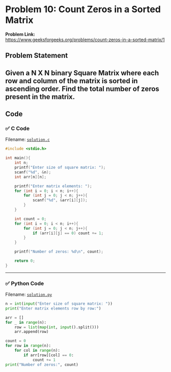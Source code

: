 # Problem 10: Count Zeros in a Sorted Matrix

**Problem Link:**  
https://www.geeksforgeeks.org/problems/count-zeros-in-a-sorted-matrix/1

## Problem Statement

Given a N X N binary Square Matrix where each row and column of the matrix is sorted in ascending order. Find the total number of zeros present in the matrix.
---

## Code

### ✅ C Code
Filename: [`solution.c`](./solution.c)

```c
#include <stdio.h>

int main(){
	int n;
	printf("Enter size of square matrix: ");
	scanf("%d", &n);
	int arr[n][n];

	printf("Enter matrix elements: ");
	for (int i = 0; i < n; i++){
		for (int j = 0; j < n; j++){
			scanf("%d", &arr[i][j]);
		}
	}

	int count = 0;
	for (int i = 0; i < n; i++){
		for (int j = 0; j < n; j++){
			if (arr[i][j] == 0) count += 1;
		}
	}

	printf("Number of zeros: %d\n", count);

	return 0;
}
```

---

### ✅ Python Code
Filename: [`solution.py`](./solution.py)

```python
n = int(input("Enter size of square matrix: "))
print("Enter matrix elements row by row:")

arr = []
for _ in range(n):
    row = list(map(int, input().split()))
    arr.append(row)

count = 0
for row in range(n):
	for col in range(n):
		if arr[row][col] == 0:
			count += 1
print("Number of zeros:", count)
```
